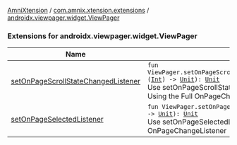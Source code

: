 [AmniXtension](../../index.md) / [com.amnix.xtension.extensions](../index.md) / [androidx.viewpager.widget.ViewPager](./index.md)

### Extensions for androidx.viewpager.widget.ViewPager

| Name | Summary |
|---|---|
| [setOnPageScrollStateChangedListener](set-on-page-scroll-state-changed-listener.md) | `fun ViewPager.setOnPageScrollStateChangedListener(listener: (`[`Int`](https://kotlinlang.org/api/latest/jvm/stdlib/kotlin/-int/index.html)`) -> `[`Unit`](https://kotlinlang.org/api/latest/jvm/stdlib/kotlin/-unit/index.html)`): `[`Unit`](https://kotlinlang.org/api/latest/jvm/stdlib/kotlin/-unit/index.html)<br>Use setOnPageScrollStateChangedListener instead of Using the Full OnPageChangeListener |
| [setOnPageSelectedListener](set-on-page-selected-listener.md) | `fun ViewPager.setOnPageSelectedListener(listener: (`[`Int`](https://kotlinlang.org/api/latest/jvm/stdlib/kotlin/-int/index.html)`) -> `[`Unit`](https://kotlinlang.org/api/latest/jvm/stdlib/kotlin/-unit/index.html)`): `[`Unit`](https://kotlinlang.org/api/latest/jvm/stdlib/kotlin/-unit/index.html)<br>Use setOnPageSelectedListener instead of Using the Full OnPageChangeListener |

